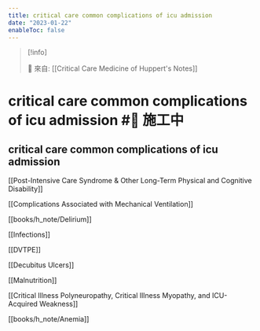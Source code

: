 ```yaml
---
title: critical care common complications of icu admission
date: "2023-01-22"
enableToc: false
---
```


> [!info]
>
> 🌱 來自: [[Critical Care Medicine of Huppert's Notes]]

# critical care common complications of icu admission #🚧 施工中

## critical care common complications of icu admission

[[Post-Intensive Care Syndrome & Other Long-Term Physical and Cognitive Disability]]

[[Complications Associated with Mechanical Ventilation]]

[[books/h_note/Delirium]]

[[Infections]]

[[DVTPE]]

[[Decubitus Ulcers]]

[[Malnutrition]]

[[Critical Illness Polyneuropathy, Critical Illness Myopathy, and ICU-Acquired Weakness]]

[[books/h_note/Anemia]]

